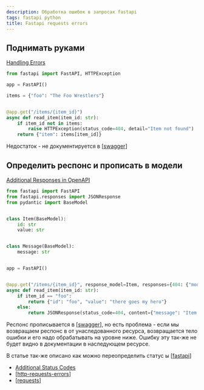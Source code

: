 ```yaml
---
description: Обработка ошибок в запросах fastapi
tags: fastapi python
title: Fastapi requests errors
---
```

## Поднимать руками

[Handling Errors](https://fastapi.tiangolo.com/tutorial/handling-errors/)

```python
from fastapi import FastAPI, HTTPException

app = FastAPI()

items = {"foo": "The Foo Wrestlers"}


@app.get("/items/{item_id}")
async def read_item(item_id: str):
    if item_id not in items:
        raise HTTPException(status_code=404, detail="Item not found")
    return {"item": items[item_id]}
```

Недостаток - не документируется в [[swagger]]

## Определить респонс и прописать в модели

[Additional Responses in OpenAPI](https://fastapi.tiangolo.com/advanced/additional-responses/)

```python
from fastapi import FastAPI
from fastapi.responses import JSONResponse
from pydantic import BaseModel


class Item(BaseModel):
    id: str
    value: str


class Message(BaseModel):
    message: str


app = FastAPI()


@app.get("/items/{item_id}", response_model=Item, responses={404: {"model": Message}})
async def read_item(item_id: str):
    if item_id == "foo":
        return {"id": "foo", "value": "there goes my hero"}
    else:
        return JSONResponse(status_code=404, content={"message": "Item not found"})
```

Респонс прописывается в [[swagger]], но есть проблема - если мы возвращаем респонс в от унаследованного ресурса, возвращается тело ошибки и его надо обрабатывать на уровне ниже. Ошибку эту так-же не будет видно в документации в наследующем ресурсе.

В статье так-же описано как можно переопределить статус ы [[fastapi]]

- [Additional Status Codes](https://fastapi.tiangolo.com/advanced/additional-status-codes/)
- [[http-requests-errors]]
- [[requests]]

[//begin]: # "Autogenerated link references for markdown compatibility"
[swagger]: swagger "Swagger"
[swagger]: swagger "Swagger"
[fastapi]: fastapi "Fastapi"
[http-requests-errors]: http-requests-errors "Http requests"
[requests]: requests "Requests"
[//end]: # "Autogenerated link references"